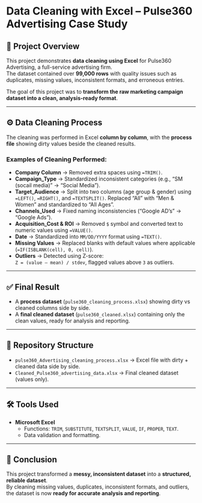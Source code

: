 # Data Cleaning with Excel – Pulse360 Advertising Case Study

## 📌 Project Overview
This project demonstrates **data cleaning using Excel** for Pulse360 Advertising, a full-service advertising firm.  
The dataset contained over **99,000 rows** with quality issues such as duplicates, missing values, inconsistent formats, and erroneous entries.  

The goal of this project was to **transform the raw marketing campaign dataset into a clean, analysis-ready format**.

---

## ⚙️ Data Cleaning Process

The cleaning was performed in Excel **column by column**, with the **process file** showing dirty values beside the cleaned results.  

### Examples of Cleaning Performed:
- **Company Column** → Removed extra spaces using `=TRIM()`.
- **Campaign_Type** → Standardized inconsistent categories (e.g., “SM (socail media)” → “Social Media”).
- **Target_Audience** → Split into two columns (age group & gender) using `=LEFT()`, `=RIGHT()`, and `=TEXTSPLIT()`. Replaced “All” with “Men & Women” and standardized to “All Ages”.
- **Channels_Used** → Fixed naming inconsistencies (“Google AD’s” → “Google Ads”).
- **Acquisition_Cost & ROI** → Removed `$` symbol and converted text to numeric values using `=VALUE()`.
- **Date** → Standardized into `MM/DD/YYYY` format using `=TEXT()`.
- **Missing Values** → Replaced blanks with default values where applicable (`=IF(ISBLANK(cell), 0, cell)`).
- **Outliers** → Detected using Z-score:  
  `Z = (value – mean) / stdev`, flagged values above `3` as outliers.

---

## ✅ Final Result
- A **process dataset** (`pulse360_cleaning_process.xlsx`) showing dirty vs cleaned columns side by side.  
- A **final cleaned dataset** (`pulse360_cleaned.xlsx`) containing only the clean values, ready for analysis and reporting.  

---

## 📂 Repository Structure
- `pulse360_Advertising_cleaning_process.xlsx` → Excel file with dirty + cleaned data side by side.  
- `Cleaned_Pulse360_advertising_data.xlsx` → Final cleaned dataset (values only).  

---

## 🛠️ Tools Used
- **Microsoft Excel**  
  - Functions: `TRIM`, `SUBSTITUTE`, `TEXTSPLIT`, `VALUE`, `IF`, `PROPER`, `TEXT`.    
  - Data validation and formatting.

---

## 🎯 Conclusion
This project transformed a **messy, inconsistent dataset** into a **structured, reliable dataset**.  
By cleaning missing values, duplicates, inconsistent formats, and outliers, the dataset is now **ready for accurate analysis and reporting**.
